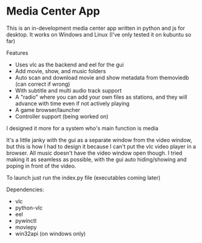 # Media Center App

This is an in-development media center app written in python and js for desktop. It works on Windows and Linux (I've only tested it on kubuntu so far)

Features
- Uses vlc as the backend and eel for the gui
- Add movie, show, and music folders
- Auto scan and download movie and show metadata from themoviedb (can correct if wrong)
- With subtitle and multi audio track support
- A "radio" where you can add your own files as stations, and they will advance with time even if not actively playing
- A game browser/launcher
- Controller support (being worked on)

I designed it more for a system who's main function is media

It's a little janky with the gui as a separate window from the video window, but this is how I had to design it because I can't put the vlc video player in a browser. All music doesn't have the video window open though. I tried making it as seamless as possible, with the gui auto hiding/showing and poping in front of the video.

To launch just run the index.py file (executables coming later)

Dependencies:
- vlc
- python-vlc
- eel
- pywinctl
- moviepy
- win32api (on windows only)
